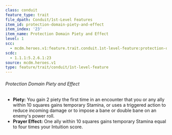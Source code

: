 ```yaml
---
class: conduit
feature_type: trait
file_dpath: Conduit/1st-Level Features
item_id: protection-domain-piety-and-effect
item_index: '23'
item_name: Protection Domain Piety and Effect
level: 1
scc:
  - mcdm.heroes.v1:feature.trait.conduit.1st-level-feature:protection-domain-piety-and-effect
scdc:
  - 1.1.1:5.2.6.1:23
source: mcdm.heroes.v1
type: feature/trait/conduit/1st-level-feature
---
```


###### Protection Domain Piety and Effect

- **Piety:** You gain 2 piety the first time in an encounter that you or any ally within 10 squares gains temporary Stamina, or uses a triggered action to reduce incoming damage or to impose a bane or double bane on an enemy's power roll.
- **Prayer Effect:** One ally within 10 squares gains temporary Stamina equal to four times your Intuition score.
